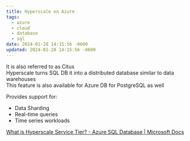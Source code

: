 ```yaml
---
title: Hyperscale on Azure
tags:
  - azure
  - cloud
  - database
  - sql
date: 2024-01-28 14:15:56 -0600
updated: 2024-01-28 14:15:56 -0600
---
```


It is also referred to as Citus  
Hyperscale turns SQL DB it into a distributed database similar to data warehouses  
This feature is also available for Azure DB for PostgreSQL as well

Provides support for:
* Data Sharding
* Real-time queries
* Time series workloads

[What is Hyperscale Service Tier? - Azure SQL Database | Microsoft Docs](https://docs.microsoft.com/en-us/azure/azure-sql/database/service-tier-hyperscale)
